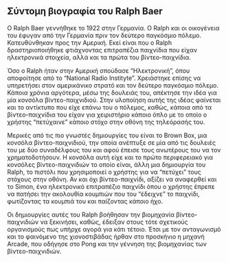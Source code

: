 ## Σύντομη βιογραφία του Ralph Baer

Ο Ralph Baer γεννήθηκε το 1922 στην Γερμανία. Ο Ralph και οι οικογένεια του έφυγαν από την Γερμανία πριν τον δεύτερο παγκόσμιο πόλεμο. Κατευθύνθηκαν προς την Αμερική. Εκεί είναι που ο Ralph δραστηριοποιήθηκε φτιάχνοντας επιτραπέζια παιχνίδια που είχαν ηλεκτρονικά στοιχεία, αλλά και τα πρώτα του βίντεο-παιχνίδια.

Όσο ο Ralph ήταν στην Αμερική σπούδασε “Ηλεκτρονική”, όπου αποφοίτησε από το “National Radio Instityte”. Χρειάστηκε επίσης να υπηρετήσει στον αμερικάνικο στρατό και τον δεύτερο παγκόσμιο πόλεμο. Κάποια χρόνια αργότερα, μέσω της δουλειάς του, απέκτησε την ιδέα για μία κονσόλα βίντεο-παιχνιδιού. Στην υλοποίηση αυτής της ιδέας φαίνεται και το αντίκτυπο που είχε επάνω του ο πόλεμος, καθώς, κάποια από τα βίντεο-παιχνίδια του είχαν για χειριστήριο κάποιο όπλο με το οποίο ο χρήστης “πετύχαινε” κάποιο στόχο στην οθόνη της τηλεόρασής του.

 Μερικές από τις πιο γνωστές δημιουργίες του είναι το Brown Box, μια κονσόλα βίντεο-παιχνιδιού, την οποία ανέπτυξε σε μία από τις δουλειές του με δύο συναδέλφους του και αφού έπεισε τους ανωτέρους του να τον χρηματοδοτήσουν. Η κονσόλα αυτή είχε και το πρώτο περιφερειακό για κονσόλες βίντεο-παιχνιδιών το οποίο είναι, άλλη μια δημιουργία του Ralph, το πιστόλι που χρησιμοποιεί ο χρήστης για να “πετύχει” τους στόχους στην οθόνη. Αν και όχι βίντεο-παιχνίδι, αξίζει να αναφερθεί και το Simon, ένα ηλεκτρονικό επιτραπέζιο παιχνίδι όπου ο χρήστης έπρεπε να πατήσει την ακολουθία κουμπιών που του “έδειχνε” το παιχνίδι, φωτίζοντας τα κουμπιά του και παίζοντας κάποιο ήχο.

Οι δημιουργίες αυτές του Ralph βοήθησαν την βιομηχανία βίντεο-παιχνιδιών να ξεκινήσει, καθώς, έδειξαν στους τότε σχετικούς οργανισμούς πως υπήρχε αγορά για κάτι τέτοιο. Έτσι με τον ανταγωνισμό και το φαινόμενο της χιονοστιβάδας ήρθαν στο προσκήνιο η μηχανή Arcade, που οδήγησε στο Pong και την γέννηση της βιομηχανίας των βίντεο-παιχνιδιών.
